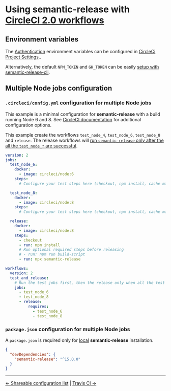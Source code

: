 # Using semantic-release with [CircleCI 2.0 workflows](https://circleci.com/docs/2.0/workflows)

## Environment variables

The [Authentication](../usage/ci-configuration.md#authentication) environment variables can be configured in [CircleCi Project Settings](https://circleci.com/docs/2.0/env-vars/#adding-environment-variables-in-the-app)..

Alternatively, the default `NPM_TOKEN` and `GH_TOKEN` can be easily [setup with semantic-release-cli](../usage/getting-started.md#getting-started).

## Multiple Node jobs configuration

### `.circleci/config.yml` configuration for multiple Node jobs

This example is a minimal configuration for **semantic-release** with a build running Node 6 and 8. See [CircleCI documentation](https://circleci.com/docs/2.0) for additional configuration options.

This example create the workflows `test_node_4`, `test_node_6`, `test_node_8` and `release`. The release workflows will [run `semantic-release` only after the all the `test_node_*` are successful](../usage/ci-configuration.md#run-semantic-release-only-after-all-tests-succeeded).

```yaml
version: 2
jobs:
  test_node_6:
    docker:
      - image: circleci/node:6
    steps:
      # Configure your test steps here (checkout, npm install, cache management, tests etc...)

  test_node_8:
    docker:
      - image: circleci/node:8
    steps:
      # Configure your test steps here (checkout, npm install, cache management, tests etc...)

  release:
    docker:
      - image: circleci/node:8
    steps:
      - checkout
      - run: npm install
      # Run optional required steps before releasing
      # - run: npm run build-script
      - run: npx semantic-release

workflows:
  version: 2
  test_and_release:
    # Run the test jobs first, then the release only when all the test jobs are successful
    jobs:
      - test_node_6
      - test_node_8
      - release:
          requires:
            - test_node_6
            - test_node_8
```

### `package.json` configuration for multiple Node jobs

A `package.json` is required only for [local](../usage/installation.md#local-installation) **semantic-release** installation.

```json
{
  "devDependencies": {
    "semantic-release": "^15.0.0"
  }
}
```

---
[<- Shareable configuration list](../extending/shareable-configurations-list.md) | [Travis CI ->](travis.md)
